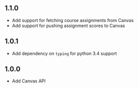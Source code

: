 ## 1.1.0

- Add support for fetching course assignments from Canvas
- Add support for pushing assignment scores to Canvas

## 1.0.1

- Add dependency on `typing` for python 3.4 support

## 1.0.0

- Add Canvas API
